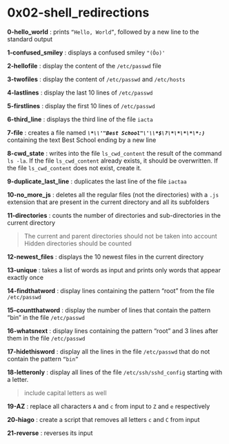 # 0x02-shell_redirections

**0-hello_world** : prints `“Hello, World”`, followed by a new line to the standard output

**1-confused_smiley** : displays a confused smiley `"(Ôo)'`

**2-hellofile** : display the content of the `/etc/passwd` file

**3-twofiles** : display the content of `/etc/passwd` and `/etc/hosts`

**4-lastlines** : display the last 10 lines of `/etc/passwd`

**5-firstlines** : display the first 10 lines of `/etc/passwd`

**6-third_line** : displays the third line of the file `iacta`

**7-file** : creates a file named ***`\*\\'"Best School"\'\\*$\?\*\*\*\*\*:)`*** containing the text Best School ending by a new line

**8-cwd_state** :  writes into the file `ls_cwd_content` the result of the command `ls -la`. If the file `ls_cwd_content` already exists, it should be overwritten. If the file `ls_cwd_content` does not exist, create it.

**9-duplicate_last_line** : duplicates the last line of the file `iactaa`

**10-no_more_js** : deletes all the regular files (not the directories) with a `.js` extension that are present in the current directory and all its subfolders

**11-directories** : counts the number of directories and sub-directories in the current directory
>The current and parent directories should not be taken into account
>Hidden directories should be counted

**12-newest_files** : displays the 10 newest files in the current directory

**13-unique** : takes a list of words as input and prints only words that appear exactly once

**14-findthatword** : display lines containing the pattern “root” from the file `/etc/passwd`

**15-countthatword** : display the number of lines that contain the pattern “bin” in the file `/etc/passwd`

**16-whatsnext** : display lines containing the pattern “root” and 3 lines after them in the file `/etc/passwd`

**17-hidethisword** : display all the lines in the file `/etc/passwd` that do not contain the pattern `“bin”`

**18-letteronly** : display all lines of the file `/etc/ssh/sshd_config` starting with a letter.

>include capital letters as well

**19-AZ** : replace all characters `A` and `c` from input to `Z` and `e` respectively

**20-hiago** : create a script that removes all letters `c` and `C` from input

**21-reverse** : reverses its input
